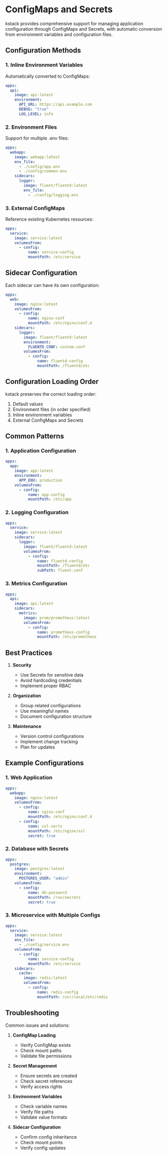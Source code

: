 # ConfigMaps and Secrets

kstack provides comprehensive support for managing application configuration through ConfigMaps and Secrets, with automatic conversion from environment variables and configuration files.

## Configuration Methods

### 1. Inline Environment Variables
Automatically converted to ConfigMaps:
```yaml
apps:
  api:
    image: api:latest
    environment:
      API_URL: https://api.example.com
      DEBUG: "true"
      LOG_LEVEL: info
```

### 2. Environment Files
Support for multiple .env files:
```yaml
apps:
  webapp:
    image: webapp:latest
    env_file:
      - ./config/app.env
      - ./config/common.env
    sidecars:
      logger:
        image: fluent/fluentd:latest
        env_file:
          - ./config/logging.env
```

### 3. External ConfigMaps
Reference existing Kubernetes resources:
```yaml
apps:
  service:
    image: service:latest
    volumesFrom:
      - config:
          name: service-config
          mountPath: /etc/service
```

## Sidecar Configuration

Each sidecar can have its own configuration:

```yaml
apps:
  web:
    image: nginx:latest
    volumesFrom:
      - config:
          name: nginx-conf
          mountPath: /etc/nginx/conf.d
    sidecars:
      logger:
        image: fluent/fluentd:latest
        environment:
          FLUENTD_CONF: custom.conf
        volumesFrom:
          - config:
              name: fluentd-config
              mountPath: /fluentd/etc
```

## Configuration Loading Order

kstack preserves the correct loading order:

1. Default values
2. Environment files (in order specified)
3. Inline environment variables
4. External ConfigMaps and Secrets

## Common Patterns

### 1. Application Configuration
```yaml
apps:
  app:
    image: app:latest
    environment:
      APP_ENV: production
    volumesFrom:
      - config:
          name: app-config
          mountPath: /etc/app
```

### 2. Logging Configuration
```yaml
apps:
  service:
    image: service:latest
    sidecars:
      logger:
        image: fluent/fluentd:latest
        volumesFrom:
          - config:
              name: fluentd-config
              mountPath: /fluentd/etc
              subPath: fluent.conf
```

### 3. Metrics Configuration
```yaml
apps:
  api:
    image: api:latest
    sidecars:
      metrics:
        image: prom/prometheus:latest
        volumesFrom:
          - config:
              name: prometheus-config
              mountPath: /etc/prometheus
```

## Best Practices

1. **Security**
   - Use Secrets for sensitive data
   - Avoid hardcoding credentials
   - Implement proper RBAC

2. **Organization**
   - Group related configurations
   - Use meaningful names
   - Document configuration structure

3. **Maintenance**
   - Version control configurations
   - Implement change tracking
   - Plan for updates

## Example Configurations

### 1. Web Application
```yaml
apps:
  webapp:
    image: nginx:latest
    volumesFrom:
      - config:
          name: nginx-conf
          mountPath: /etc/nginx/conf.d
      - config:
          name: ssl-certs
          mountPath: /etc/nginx/ssl
          secret: true
```

### 2. Database with Secrets
```yaml
apps:
  postgres:
    image: postgres:latest
    environment:
      POSTGRES_USER: "admin"
    volumesFrom:
      - config:
          name: db-password
          mountPath: /run/secrets
          secret: true
```

### 3. Microservice with Multiple Configs
```yaml
apps:
  service:
    image: service:latest
    env_file:
      - ./config/service.env
    volumesFrom:
      - config:
          name: service-config
          mountPath: /etc/service
    sidecars:
      cache:
        image: redis:latest
        volumesFrom:
          - config:
              name: redis-config
              mountPath: /usr/local/etc/redis
```

## Troubleshooting

Common issues and solutions:

1. **ConfigMap Loading**
   - Verify ConfigMap exists
   - Check mount paths
   - Validate file permissions

2. **Secret Management**
   - Ensure secrets are created
   - Check secret references
   - Verify access rights

3. **Environment Variables**
   - Check variable names
   - Verify file paths
   - Validate value formats

4. **Sidecar Configuration**
   - Confirm config inheritance
   - Check mount points
   - Verify config updates

